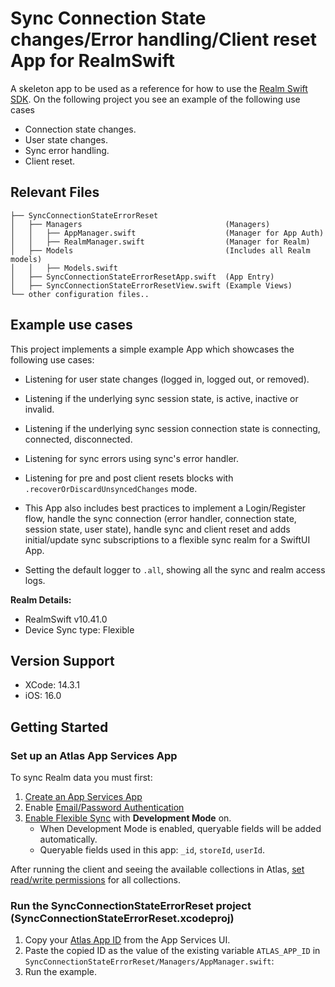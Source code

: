 # Sync Connection State changes/Error handling/Client reset App for RealmSwift

A skeleton app to be used as a reference for how to use the [Realm Swift SDK](https://www.mongodb.com/docs/realm/sdk/swift/).
On the following project you see an example of the following use cases
* Connection state changes.
* User state changes.
* Sync error handling.
* Client reset.

## Relevant Files

```
├── SyncConnectionStateErrorReset
│   ├── Managers                                (Managers)
│   │   ├── AppManager.swift                    (Manager for App Auth)
│   │   ├── RealmManager.swift                  (Manager for Realm)
│   ├── Models                                  (Includes all Realm models)
│   │   ├── Models.swift
│   ├── SyncConnectionStateErrorResetApp.swift  (App Entry)
│   ├── SyncConnectionStateErrorResetView.swift (Example Views)
└── other configuration files..
```

## Example use cases

This project implements a simple example App which showcases the following use cases:
* Listening for user state changes (logged in, logged out, or removed).
* Listening if the underlying sync session state, is active, inactive or invalid.
* Listening if the underlying sync session connection state is connecting, connected, disconnected.
* Listening for sync errors using sync's error handler.
* Listening for pre and post client resets blocks with `.recoverOrDiscardUnsyncedChanges` mode.

* This App also includes best practices to implement a Login/Register flow, handle the 
  sync connection (error handler, connection state, session state, user state), handle
  sync and client reset and adds initial/update sync subscriptions to a flexible 
  sync realm for a SwiftUI App.
* Setting the default logger to `.all`, showing all the sync and realm access logs.

**Realm Details:**
* RealmSwift v10.41.0
* Device Sync type: Flexible

## Version Support

* XCode: 14.3.1
* iOS: 16.0

## Getting Started

### Set up an Atlas App Services App

To sync Realm data you must first:

1. [Create an App Services App](https://www.mongodb.com/docs/atlas/app-services/manage-apps/create/create-with-ui/)
2. Enable [Email/Password Authentication](https://www.mongodb.com/docs/atlas/app-services/authentication/email-password/#std-label-email-password-authentication)
3. [Enable Flexible Sync](https://www.mongodb.com/docs/atlas/app-services/sync/configure/enable-sync/) with **Development Mode** on.
    * When Development Mode is enabled, queryable fields will be added automatically.
    * Queryable fields used in this app: `_id`, `storeId`, `userId`.

After running the client and seeing the available collections in Atlas, [set read/write permissions](https://www.mongodb.com/docs/atlas/app-services/rules/roles/#with-device-sync) for all collections.

### Run the SyncConnectionStateErrorReset project (SyncConnectionStateErrorReset.xcodeproj)

1. Copy your [Atlas App ID](https://www.mongodb.com/docs/atlas/app-services/reference/find-your-project-or-app-id/#std-label-find-your-app-id) from the App Services UI.
2. Paste the copied ID as the value of the existing variable `ATLAS_APP_ID` in `SyncConnectionStateErrorReset/Managers/AppManager.swift`:
3. Run the example.
